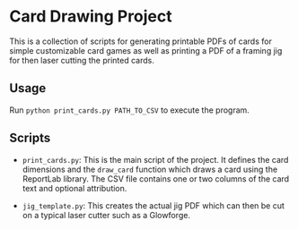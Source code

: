 # Card Drawing Project

This is a collection of scripts for generating printable PDFs of cards for simple customizable card games as well as printing a PDF of a framing jig for then laser cutting the printed cards.

## Usage

Run `python print_cards.py PATH_TO_CSV` to execute the program.

## Scripts

- `print_cards.py`: This is the main script of the project. It defines the card dimensions and the `draw_card` function which draws a card using the ReportLab library.  The CSV file contains one or two columns of the card text and optional attribution.

- `jig_template.py`: This creates the actual jig PDF which can then be cut on a typical laser cutter such as a Glowforge.
